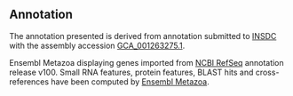**Annotation**
----------

The annotation presented is derived from annotation submitted to
[INSDC](http://www.insdc.org) with the assembly accession [GCA\_001263275.1](http://www.ebi.ac.uk/ena/data/view/GCA_001263275.1).

Ensembl Metazoa displaying genes imported from [NCBI RefSeq](https://www.ncbi.nlm.nih.gov/genome/annotation_euk/Habropoda_laboriosa/100) annotation release v100.
Small RNA features, protein features, BLAST hits and cross-references have been
computed by [Ensembl Metazoa](https://metazoa.ensembl.org/info/genome/annotation/index.html).
